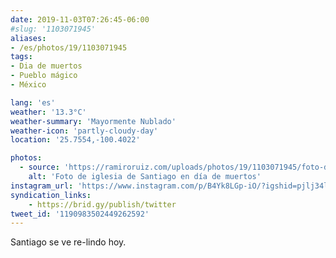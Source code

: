 ```yaml
---
date: 2019-11-03T07:26:45-06:00
#slug: '1103071945'
aliases:
- /es/photos/19/1103071945
tags:
- Dia de muertos
- Pueblo mágico
- México

lang: 'es'
weather: '13.3°C'
weather-summary: 'Mayormente Nublado'
weather-icon: 'partly-cloudy-day'
location: '25.7554,-100.4022'

photos:
  - source: 'https://ramiroruiz.com/uploads/photos/19/1103071945/foto-de-iglesia-de-santiago-en-día-de-muertos.jpeg'
    alt: 'Foto de iglesia de Santiago en día de muertos'
instagram_url: 'https://www.instagram.com/p/B4Yk8LGp-iO/?igshid=pjlj34lvusvn'
syndication_links:
    - https://brid.gy/publish/twitter
tweet_id: '1190983502449262592'
---
```

Santiago se ve re-lindo hoy.
